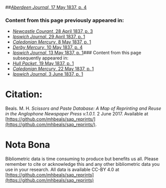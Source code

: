 ##[*Aberdeen Journal*, 17 May 1837, p. 4](https://mhbeals.github.io/sap_html/Aberdeen-Journal/Aberdeen-Journal-17-May-1837-p-4)

### Content from this page previously appeared in:
+ [*Newcastle Courant*, 28 April 1837, p. 3](https://mhbeals.github.io/sap_html/Newcastle-Courant/Newcastle-Courant-28-April-1837-p-3)
+ [*Ipswich Journal*, 29 April 1837, p. 1](https://mhbeals.github.io/sap_html/Ipswich-Journal/Ipswich-Journal-29-April-1837-p-1)
+ [*Caledonian Mercury*, 8 May 1837, p. 1](https://mhbeals.github.io/sap_html/Caledonian-Mercury/Caledonian-Mercury-8-May-1837-p-1)
+ [*Derby Mercury*, 10 May 1837, p. 4](https://mhbeals.github.io/sap_html/Derby-Mercury/Derby-Mercury-10-May-1837-p-4)
+ [*Ipswich Journal*, 13 May 1837, p. 1](https://mhbeals.github.io/sap_html/Ipswich-Journal/Ipswich-Journal-13-May-1837-p-1)### Content from this page subsequently appeared in:
+ [*Hull Packet*, 19 May 1837, p. 1](https://mhbeals.github.io/sap_html/Hull-Packet/Hull-Packet-19-May-1837-p-1)
+ [*Caledonian Mercury*, 22 May 1837, p. 1](https://mhbeals.github.io/sap_html/Caledonian-Mercury/Caledonian-Mercury-22-May-1837-p-1)
+ [*Ipswich Journal*, 3 June 1837, p. 1](https://mhbeals.github.io/sap_html/Ipswich-Journal/Ipswich-Journal-3-June-1837-p-1)
                    
# Citation: 

Beals. M. H. *Scissors and Paste Database: A Map of Reprinting and Reuse in the Anglophone Newspaper Press v.1.0.1.* 2 June 2017. Available at [https://github.com/mhbeals/sap_reprints/](https://github.com/mhbeals/sap_reprints/). 
                    
# Nota Bona

Bibliometric data is time consuming to produce but benefits us all. Please remember to cite or acknowledge this and any other bibliometric data you use in your research. All data is available CC-BY 4.0 at [https://github.com/mhbeals/sap_reprints](https://github.com/mhbeals/sap_reprints)